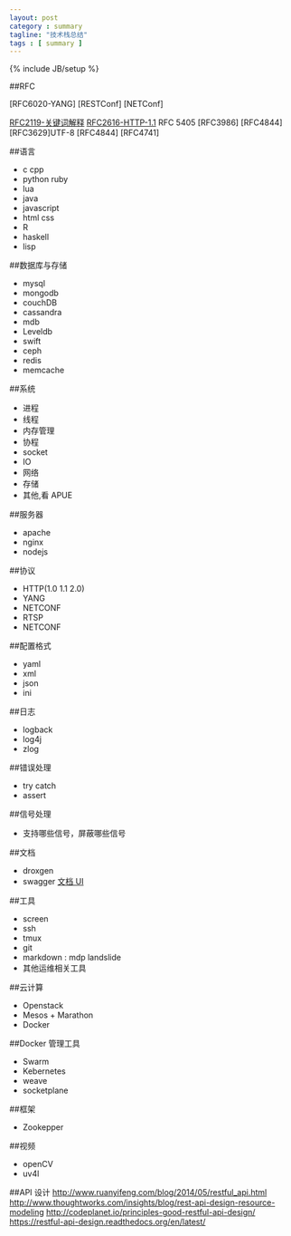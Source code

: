 ```yaml
---
layout: post
category : summary
tagline: "技术栈总结"
tags : [ summary ]
---
```


{% include JB/setup %}

##RFC

[RFC6020-YANG]
[RESTConf]
[NETConf]


[RFC2119-关键词解释](http://www.ietf.org/rfc/rfc2119.txt)
[RFC2616-HTTP-1.1]()
RFC 5405
[RFC3986]
[RFC4844]
[RFC3629]UTF-8
[RFC4844]
[RFC4741]

##语言

* c cpp
* python ruby
* lua
* java
* javascript
* html css
* R
* haskell
* lisp

##数据库与存储

* mysql
* mongodb
* couchDB
* cassandra
* mdb
* Leveldb
* swift
* ceph
* redis
* memcache

##系统

* 进程
* 线程
* 内存管理
* 协程
* socket
* IO
* 网络
* 存储
* 其他,看 APUE

##服务器

* apache
* nginx
* nodejs

##协议

* HTTP(1.0 1.1 2.0)
* YANG
* NETCONF
* RTSP
* NETCONF

##配置格式

* yaml
* xml
* json
* ini

##日志

* logback
* log4j
* zlog

##错误处理

* try catch
* assert

##信号处理

* 支持哪些信号，屏蔽哪些信号

##文档

* droxgen
* swagger [文档 UI](https://github.com/swagger-api)

##工具

* screen
* ssh
* tmux
* git
* markdown : mdp landslide
* 其他运维相关工具

##云计算

* Openstack
* Mesos + Marathon
* Docker

##Docker 管理工具

* Swarm
* Kebernetes
* weave
* socketplane

##框架

* Zookepper


##视频

* openCV
* uv4l

##API 设计
http://www.ruanyifeng.com/blog/2014/05/restful_api.html
http://www.thoughtworks.com/insights/blog/rest-api-design-resource-modeling
http://codeplanet.io/principles-good-restful-api-design/
https://restful-api-design.readthedocs.org/en/latest/

